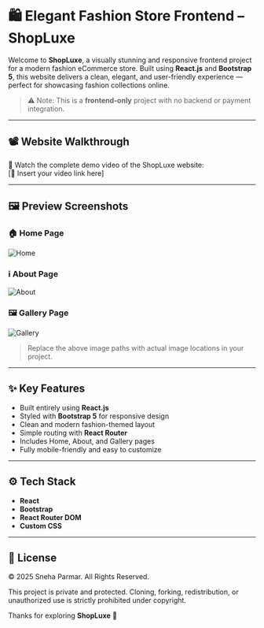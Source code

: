 # 🛍️ Elegant Fashion Store Frontend – ShopLuxe

Welcome to **ShopLuxe**, a visually stunning and responsive frontend project for a modern fashion eCommerce store. Built using **React.js** and **Bootstrap 5**, this website delivers a clean, elegant, and user-friendly experience — perfect for showcasing fashion collections online.

> ⚠️ Note: This is a **frontend-only** project with no backend or payment integration.

---

## 📽️ Website Walkthrough

🎥 Watch the complete demo video of the ShopLuxe website:  
[🔗 Insert your video link here]

---

## 🖼️ Preview Screenshots

### 🏠 Home Page
![Home](./assets/home.png)

### ℹ️ About Page
![About](./assets/about.png)

### 🖼️ Gallery Page
![Gallery](./assets/gallery.png)

> Replace the above image paths with actual image locations in your project.

---

## ✨ Key Features

- Built entirely using **React.js**
- Styled with **Bootstrap 5** for responsive design
- Clean and modern fashion-themed layout
- Simple routing with **React Router**
- Includes Home, About, and Gallery pages
- Fully mobile-friendly and easy to customize

---

## ⚙️ Tech Stack

- **React**
- **Bootstrap**
- **React Router DOM**
- **Custom CSS**

---

## 🪪 License

© 2025 Sneha Parmar. All Rights Reserved.

This project is private and protected. Cloning, forking, redistribution, or unauthorized use is strictly prohibited under copyright.

Thanks for exploring **ShopLuxe** 💖  
